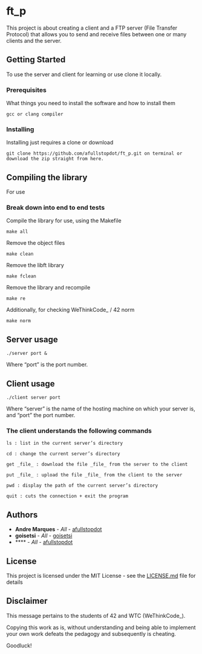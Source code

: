# ft_p 

This project is about creating a client and a FTP server (File Transfer Protocol) that
allows you to send and receive files between one or many clients and the server.

## Getting Started

To use the server and client for learning or use clone it locally.

### Prerequisites

What things you need to install the software and how to install them

```
gcc or clang compiler
```

### Installing

Installing just requires a clone or download


```
git clone https://github.com/afullstopdot/ft_p.git on terminal or download the zip straight from here.
```

## Compiling the library

For use

### Break down into end to end tests

Compile the library for use, using the Makefile

```
make all
```

Remove the object files

```
make clean
```

Remove the libft library

```
make fclean
```

Remove the library and recompile

```
make re
```

Additionally, for checking WeThinkCode_ / 42 norm

```
make norm
```

## Server usage

```
./server port &
```

Where “port” is the port number.

## Client usage

```
./client server port
```

Where “server” is the name of the hosting machine on which your server is, and “port” the port number.

### The client understands the following commands

```
ls : list in the current server’s directory
```
```
cd : change the current server’s directory
```
```
get _file_ : download the file _file_ from the server to the client
```
```
put _file_ : upload the file _file_ from the client to the server
```
```
pwd : display the path of the current server’s directory
```
```
quit : cuts the connection + exit the program
```

## Authors

* **Andre Marques** - *All* - [afullstopdot](https://github.com/afullstopdot)
* **goisetsi** - *All* - [goisetsi](goisetsi)
* **** - *All* - [afullstopdot](https://github.com/afullstopdot)

## License

This project is licensed under the MIT License - see the [LICENSE.md](LICENSE.md) file for details

## Disclaimer

This message pertains to the students of 42 and WTC (WeThinkCode_).

Copying this work as is, without understanding and being able to implement your own work defeats the pedagogy and subsequently is cheating.

Goodluck!
